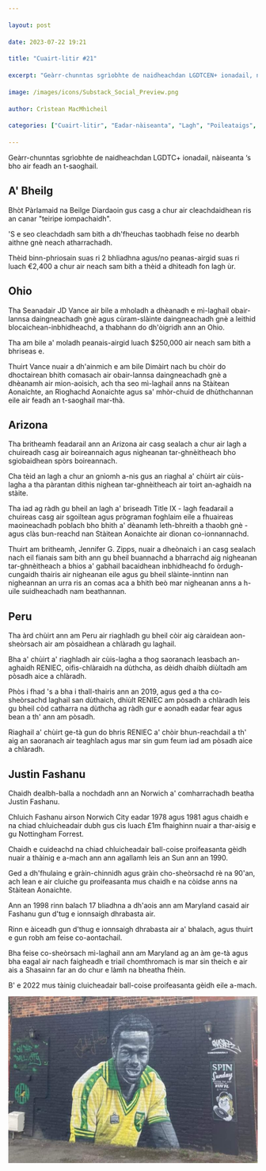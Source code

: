 ```yaml
---

layout: post

date: 2023-07-22 19:21

title: "Cuairt-litir #21"

excerpt: "Geàrr-chunntas sgrìobhte de naidheachdan LGDTCEN+ ionadail, nàiseanta ‘s bho air feadh an t-saoghail."

image: /images/icons/Substack_Social_Preview.png

author: Crìstean MacMhìcheil

categories: ["Cuairt-litir", "Eadar-nàiseanta", "Lagh", "Poileataigs", "Slàinte", "Spòrs"]

---
```


Geàrr-chunntas sgrìobhte de naidheachdan LGDTC+ ionadail, nàiseanta ‘s bho air feadh an t-saoghail.

## A' Bheilg

Bhòt Pàrlamaid na Beilge Diardaoin gus casg a chur air cleachdaidhean ris an canar "teiripe iompachaidh".

'S e seo cleachdadh sam bith a dh'fheuchas taobhadh feise no dearbh aithne gnè neach atharrachadh.

Thèid binn-phriosain suas ri 2 bhliadhna agus/no peanas-airgid suas ri luach €2,400 a chur air neach sam bith a thèid a dhìteadh fon lagh ùr.

## Ohio

Tha Seanadair JD Vance air bile a mholadh a dhèanadh e mì-laghail obair-lannsa daingneachadh gnè agus cùram-slàinte daingneachadh gnè a leithid blocaichean-inbhidheachd, a thabhann do dh'òigridh ann an Ohio.

Tha am bile a' moladh peanais-airgid luach $250,000 air neach sam bith a bhriseas e.

Thuirt Vance nuair a dh'ainmich e am bile Dimàirt nach bu chòir do dhoctairean bhith comasach air obair-lannsa daingneachadh gnè a dhèanamh air mion-aoisich, ach tha seo mì-laghail anns na Stàitean Aonaichte, an Rìoghachd Aonaichte agus sa' mhòr-chuid de dhùthchannan eile air feadh an t-saoghail mar-thà.

## Arizona

Tha britheamh feadarail ann an Arizona air casg sealach a chur air lagh a chuireadh casg air boireannaich agus nigheanan tar-ghnèitheach bho sgiobaidhean spòrs boireannach.

Cha tèid an lagh a chur an gnìomh a-nis gus an riaghal a' chùirt air cùis-lagha a tha pàrantan dithis nighean tar-ghnèitheach air toirt an-aghaidh na stàite.

Tha iad ag ràdh gu bheil an lagh a' briseadh Title IX - lagh feadarail a chuireas casg air sgoiltean agus prògraman foghlaim eile a fhuaireas maoineachadh poblach bho bhith a' dèanamh leth-bhreith a thaobh gnè - agus clàs bun-reachd nan Stàitean Aonaichte air dìonan co-ionnannachd.

Thuirt am britheamh, Jennifer G. Zipps, nuair a dheònaich i an casg sealach nach eil fianais sam bith ann gu bheil buannachd a bharrachd aig nigheanan tar-ghnèitheach a bhios a' gabhail bacaidhean inbhidheachd fo òrdugh-cungaidh thairis air nigheanan eile agus gu bheil slàinte-inntinn nan nigheannan an urra ris an comas aca a bhith beò mar nigheanan anns a h-uile suidheachadh nam beathannan.

## Peru

Tha àrd chùirt ann am Peru air riaghladh gu bheil còir aig càraidean aon-sheòrsach air am pòsaidhean a chlàradh gu laghail.

Bha a' chùirt a' riaghladh air cùis-lagha a thog saoranach leasbach an-aghaidh RENIEC, oifis-chlàraidh na dùthcha, as dèidh dhaibh diùltadh am pòsadh aice a chlàradh.

Phòs i fhad 's a bha i thall-thairis ann an 2019, agus ged a tha co-sheòrsachd laghail san dùthaich, dhiùlt RENIEC am pòsadh a chlàradh leis gu bheil còd catharra na dùthcha ag ràdh gur e aonadh eadar fear agus bean a th' ann am pòsadh.

Riaghail a' chùirt ge-tà gun do bhris RENIEC a' chòir bhun-reachdail a th' aig an saoranach air teaghlach agus mar sin gum feum iad am pòsadh aice a chlàradh.

## Justin Fashanu

Chaidh dealbh-balla a nochdadh ann an Norwich a' comharrachadh beatha Justin Fashanu.

Chluich Fashanu airson Norwich City eadar 1978 agus 1981 agus chaidh e na chiad chluicheadair dubh gus cìs luach £1m fhaighinn nuair a thar-aisig e gu Nottingham Forrest.

Chaidh e cuideachd na chiad chluicheadair ball-coise proifeasanta gèidh nuair a thàinig e a-mach ann ann agallamh leis an Sun ann an 1990.

Ged a dh'fhulaing e gràin-chinnidh agus gràin cho-sheòrsachd rè na 90'an, ach lean e air cluiche gu proifeasanta mus chaidh e na còidse anns na Stàitean Aonaichte.

Ann an 1998 rinn balach 17 bliadhna a dh'aois ann am Maryland casaid air Fashanu gun d'tug e ionnsaigh dhrabasta air.

Rinn e àiceadh gun d'thug e ionnsaigh dhrabasta air a' bhalach, agus thuirt e gun robh am feise co-aontachail.

Bha feise co-sheòrsach mì-laghail ann am Maryland ag an àm ge-tà agus bha eagal air nach faigheadh e triail chomthromach is mar sin theich e air ais a Shasainn far an do chur e làmh na bheatha fhèin.

B' e 2022 mus tàinig cluicheadair ball-coise proifeasanta gèidh eile a-mach.

![](/images/posts/2023-07-20-justin-fashanu.jpeg)
